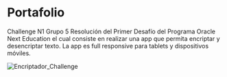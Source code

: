 # Portafolio
Challenge N1 Grupo 5
Resolución del Primer Desafío del Programa Oracle Next Education el cual consiste en realizar una app que permita encriptar y desencriptar texto. La app es full responsive para tablets y dispositivos móviles.

![Encriptador_Challenge](https://github.com/yhidalgo22/Portafolio/assets/133607230/d386824d-920c-48e0-9787-7acb41ac342f)
